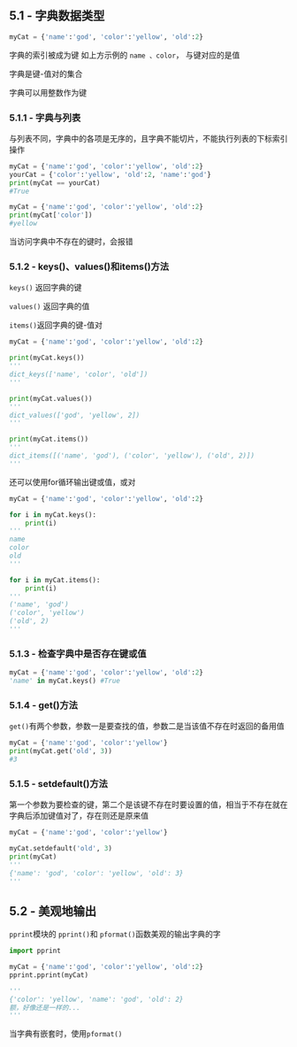 ## 5.1 - 字典数据类型

```python
myCat = {'name':'god', 'color':'yellow', 'old':2}
```

字典的索引被成为键 如上方示例的 `name 、color`， 与键对应的是值

字典是键-值对的集合

字典可以用整数作为键



### 5.1.1 - 字典与列表

与列表不同，字典中的各项是无序的，且字典不能切片，不能执行列表的下标索引操作

```python
myCat = {'name':'god', 'color':'yellow', 'old':2}
yourCat = {'color':'yellow', 'old':2, 'name':'god'}
print(myCat == yourCat)
#True
```



```python
myCat = {'name':'god', 'color':'yellow', 'old':2}
print(myCat['color'])
#yellow
```

当访问字典中不存在的键时，会报错



### 5.1.2 - keys()、values()和items()方法

 `keys()` 返回字典的键

`values()` 返回字典的值

`items()`返回字典的键-值对

```python
myCat = {'name':'god', 'color':'yellow', 'old':2}

print(myCat.keys())
'''
dict_keys(['name', 'color', 'old'])
'''

print(myCat.values())
'''
dict_values(['god', 'yellow', 2])
'''

print(myCat.items())
'''
dict_items([('name', 'god'), ('color', 'yellow'), ('old', 2)])
'''
```



还可以使用for循环输出键或值，或对

```python
myCat = {'name':'god', 'color':'yellow', 'old':2}

for i in myCat.keys():
    print(i)
'''
name
color
old
'''

for i in myCat.items():
    print(i)
'''
('name', 'god')
('color', 'yellow')
('old', 2)
'''
```



### 5.1.3 - 检查字典中是否存在键或值

```python
myCat = {'name':'god', 'color':'yellow', 'old':2}
'name' in myCat.keys() #True
```



### 5.1.4 - get()方法

`get()`有两个参数，参数一是要查找的值，参数二是当该值不存在时返回的备用值

```python
myCat = {'name':'god', 'color':'yellow'}
print(myCat.get('old', 3))
#3
```



### 5.1.5 - setdefault()方法

第一个参数为要检查的键，第二个是该键不存在时要设置的值，相当于不存在就在字典后添加键值对了，存在则还是原来值

```python
myCat = {'name':'god', 'color':'yellow'}

myCat.setdefault('old', 3)
print(myCat)
'''
{'name': 'god', 'color': 'yellow', 'old': 3}
'''
```



## 5.2 - 美观地输出

`pprint`模块的 `pprint()`和 `pformat()`函数美观的输出字典的字

```python
import pprint

myCat = {'name':'god', 'color':'yellow', 'old':2}
pprint.pprint(myCat)

'''
{'color': 'yellow', 'name': 'god', 'old': 2}
额，好像还是一样的...
'''
```

当字典有嵌套时，使用`pformat()`